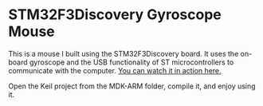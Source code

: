 # STM32F3Discovery Gyroscope Mouse

This is a mouse I built using the STM32F3Discovery board. It uses the on-board gyroscope and the USB functionality of ST microcontrollers to communicate with the computer. [You can watch it in action here.](https://youtu.be/8phq4F2Tl2w)

Open the Keil project from the MDK-ARM folder, compile it, and enjoy using it.
